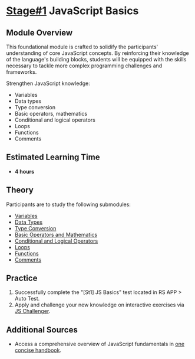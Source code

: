 # [Stage#1](../../) JavaScript Basics

## Module Overview

This foundational module is crafted to solidify the participants' understanding of core JavaScript concepts. By reinforcing their knowledge of the language's building blocks, students will be equipped with the skills necessary to tackle more complex programming challenges and frameworks.

Strengthen JavaScript knowledge:

- Variables
- Data types
- Type conversion
- Basic operators, mathematics
- Conditional and logical operators
- Loops
- Functions
- Comments

## Estimated Learning Time

- **4 hours**

## Theory

Participants are to study the following submodules:

- [Variables](./variables.md)
- [Data Types](./data-types.md)
- [Type Conversion](./type-conversion.md)
- [Basic Operators and Mathematics](./basic-operators.md)
- [Conditional and Logical Operators](./logical-operators.md)
- [Loops](./loops.md)
- [Functions](./functions.md)
- [Comments](./comments.md)

## Practice

1. Successfully complete the "[St1] JS Basics" test located in RS APP > Auto Test.
2. Apply and challenge your new knowledge on interactive exercises via [JS Challenger](https://www.jschallenger.com/javascript-practice/javascript-fundamentals).

## Additional Sources

- Access a comprehensive overview of JavaScript fundamentals in [one concise handbook](https://exploringjs.com/impatient-js/toc.html).
